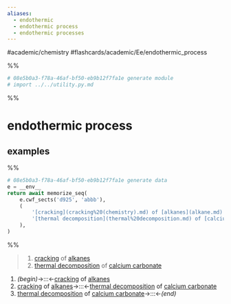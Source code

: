 ```yaml
---
aliases:
  - endothermic
  - endothermic process
  - endothermic processes
---
```


#academic/chemistry #flashcards/academic/Ee/endothermic_process

%%
```Python
# 08e5b0a3-f78a-46af-bf50-eb9b12f7fa1e generate module
# import ../../utility.py.md
```
%%

# endothermic process

## examples

%%
```Python
# 08e5b0a3-f78a-46af-bf50-eb9b12f7fa1e generate data
e = __env__
return await memorize_seq(
	e.cwf_sects('d925', 'abbb'),
	(
		'[cracking](cracking%20(chemistry).md) of [alkanes](alkane.md)',
		'[thermal decomposition](thermal%20decomposition.md) of [calcium carbonate](calcium%20carbonate.md)'
	),
)
```
%%

<!--08e5b0a3-f78a-46af-bf50-eb9b12f7fa1e generate section="d925"--><!-- The following content is generated at 2023-03-31T14:05:22.404181+08:00. Any edits will be overridden! -->

> 1. [cracking](cracking%20(chemistry).md) of [alkanes](alkane.md)
> 2. [thermal decomposition](thermal%20decomposition.md) of [calcium carbonate](calcium%20carbonate.md)

<!--/08e5b0a3-f78a-46af-bf50-eb9b12f7fa1e-->

<!--08e5b0a3-f78a-46af-bf50-eb9b12f7fa1e generate section="abbb"--><!-- The following content is generated at 2023-03-31T14:05:22.432625+08:00. Any edits will be overridden! -->

1. _(begin)_→:::←[cracking](cracking%20(chemistry).md) of [alkanes](alkane.md) <!--SR:!2023-05-21,34,270!2023-07-03,72,310-->
2. [cracking](cracking%20(chemistry).md) of [alkanes](alkane.md)→:::←[thermal decomposition](thermal%20decomposition.md) of [calcium carbonate](calcium%20carbonate.md) <!--SR:!2023-05-25,38,270!2023-07-01,70,310-->
3. [thermal decomposition](thermal%20decomposition.md) of [calcium carbonate](calcium%20carbonate.md)→:::←_(end)_ <!--SR:!2023-07-02,71,310!2023-06-29,68,310-->

<!--/08e5b0a3-f78a-46af-bf50-eb9b12f7fa1e-->
